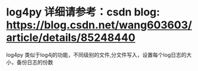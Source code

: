# log4py 详细请参考：csdn blog:   https://blog.csdn.net/wang603603/article/details/85248440
log4py 类似于log4j的功能，不同级别的文件,分文件写入，设置每个log日志的大小，备份日志的份数
